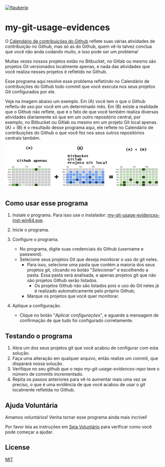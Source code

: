[![flauberjp](https://circleci.com/gh/flauberjp/my-git-usage-evidences.svg?style=shield)](https://circleci.com/gh/flauberjp/my-git-usage-evidences/tree/master)
# my-git-usage-evidences

O [Calendário de contribuições do Github](https://help.github.com/pt/github/setting-up-and-managing-your-github-profile/viewing-contributions-on-your-profile#contributions-calendar) 
reflete suas várias atividades de contribuição no Github, mas só as do Github,
quem vê-lo talvez conclua que você não anda codando muito, e isso pode ser um problema!

Muitas vezes nossos projetos estão no Bitbucket, no Gitlab ou mesmo são projetos 
Git versionados localmente apenas, e nada das atividades que você realiza nesses projetos é 
refletido no Github.

Esse programa aqui resolve esse problema refletindo no Calendário de contribuições do Github 
todo commit que você executa nos seus projetos Git configurados por ele.

Veja na imagem abaixo um exemplo. Em (A) você tem o que o Github refletiu de uso por você em um 
determinado mês. Em (B) existe a realidade que o Github não reflete, que é o fato de que
você também realiza diversas atividades diariamente só que em um outro repositório central, por exemplo,
no Bitbucket ou Gitlab ou mesmo em um projeto Git local apenas. (A) + (B) é o resultado desse programa
aqui, ele reflete no Calendário de contribuições do Github o que você fez nos seus outros repositórios 
centrais também.   

![Resultado do uso desse programa](static/exemploGraficoDeUso.png "Resultado do uso desse programa")

## Como usar esse programa

1. Instale o programa. Para isso use o instalador: [my-git-usage-evidences-inst-win64.exe](https://github.com/flauberjp/my-git-usage-evidences/releases/download/1.4-SNAPSHOT-alpha.1/my-git-usage-evidences-inst-win64.exe).

2. Inicie o programa.

3. Configure o programa. 
    * No programa, digite suas credenciais do Github 
    (username e password).
    * Selecione seus projetos Git que deseja monitorar o uso do git neles.
      * Para isso, selecione uma pasta que contém a maioria dos seus
      projetos git, clicando no botão "_Selecionar_" e escolhendo a pasta.
      Essa pasta será analisada, e apenas projetos git que não são projetos
      Github serão listados. 
        * Os projetos Github não são listados pois o uso do Git neles já é realizado automaticamente pelo próprio Github;
      * Marque os projetos que você quer monitorar.

4. Aplique a configuração.
    * Clique no botão "_Aplicar configurações_", e aguarde a mensagem
    de confirmação de que tudo foi configurado corretamente. 

## Testando o programa

1. Abra um dos seus projetos git que você acabou de configurar com esta solução.
2. Faça uma alteração em qualquer arquivo, então realize um commit, que disparará nossa solução.
3. Verifique no seu github que o repo _my-git-usage-evidences-repo_ teve o número de commits incrementado.
4. Repita os passos anteriores para vê-lo aumentar mais uma vez se preciso, o que é uma 
evidência de que você acabou de usar o git localmente refletida no Github.

## Ajuda Voluntária
Amamos voluntários! Venha tornar esse programa ainda mais incrível! 

Por favor leia as instruções em [Seja Voluntário](CONTRIBUTING.md) para verificar como você pode começar a ajudar.

## License
[MIT](https://pt.wikipedia.org/wiki/Licen%C3%A7a_MIT)


